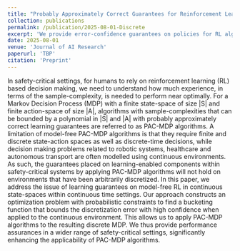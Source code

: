 ```yaml
---
title: "Probably Approximately Correct Guarantees for Reinforcement Learning in Continuous State-Spaces Through Discretization"
collection: publications 
permalink: /publication/2025-08-01-Discrete
excerpt: 'We provide error-confidence guarantees on policies for RL algorithms applied to discretized environments.'
date: 2025-08-01
venue: 'Journal of AI Research'
paperurl: 'TBP'
citation: 'Preprint'
---
```


In safety-critical settings, for humans to rely on reinforcement learning (RL) based decision making, we need to understand how much experience, in terms of the sample-complexity, is needed to perform near optimally. For a Markov Decision Process (MDP) with a finite state-space of size |S| and finite action-space of size |A|, algorithms with sample-complexities that can be bounded by a polynomial in |S| and |A| with probably approximately correct learning guarantees are referred to as PAC-MDP algorithms. A limitation of model-free PAC-MDP algorithms is that they require finite and discrete state-action spaces as well as discrete-time decisions, while decision making problems related to robotic systems, healthcare and autonomous transport are often modelled using continuous environments. As such, the guarantees placed on learning-enabled components within safety-critical systems by applying PAC-MDP algorithms will not hold on environments that have been arbitrarily discretized. 
In this paper, we address the issue of learning guarantees on model-free RL in continuous state-spaces within continuous time settings. Our approach constructs an optimization problem with probabilistic constraints to find a bucketing function that bounds the discretization error with high confidence when applied to the continuous environment. This allows us to apply PAC-MDP algorithms to the resulting discrete MDP. We thus provide performance assurances in a wider range of safety-critical settings, significantly enhancing the applicability of PAC-MDP algorithms.